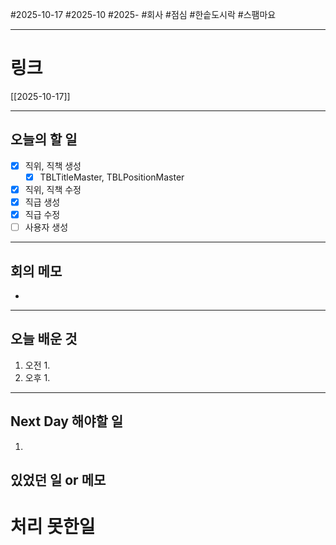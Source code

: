 #2025-10-17 #2025-10 #2025- 
#회사 #점심 #한솥도시락 #스팸마요

------
# 링크 
[[2025-10-17]]

---
## 오늘의 할 일
- [x] 직위, 직책 생성
    - [x] TBLTitleMaster, TBLPositionMaster
- [x] 직위, 직책 수정
- [x] 직급 생성
- [x] 직급 수정
- [ ] 사용자 생성
---
## 회의 메모
- 
---
## 오늘 배운 것
1. 오전
    1. 
2. 오후
    1. 
---
## Next Day 해야할 일
1. 


## 있었던 일 or 메모


# 처리 못한일